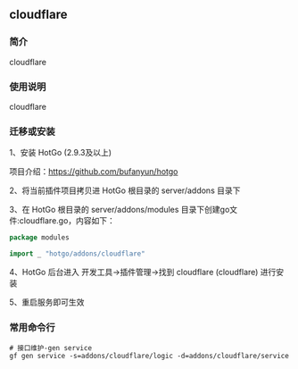 ## cloudflare

### 简介

cloudflare


### 使用说明

cloudflare


### 迁移或安装

1、安装 HotGo (2.9.3及以上)

项目介绍：https://github.com/bufanyun/hotgo

2、将当前插件项目拷贝进 HotGo 根目录的 server/addons 目录下

3、在 HotGo 根目录的 server/addons/modules 目录下创建go文件:cloudflare.go，内容如下：
```go
package modules

import _ "hotgo/addons/cloudflare"
```

4、HotGo 后台进入 开发工具->插件管理->找到 cloudflare (cloudflare) 进行安装

5、重启服务即可生效


### 常用命令行

```shell
# 接口维护-gen service
gf gen service -s=addons/cloudflare/logic -d=addons/cloudflare/service

```
